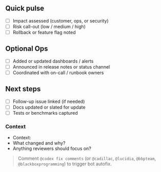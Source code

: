 
## Quick pulse
- [ ] Impact assessed (customer, ops, or security)
- [ ] Risk call-out (low / medium / high)
- [ ] Rollback or feature flag noted

## Optional Ops
- [ ] Added or updated dashboards / alerts
- [ ] Announced in release notes or status channel
- [ ] Coordinated with on-call / runbook owners

## Next steps
- [ ] Follow-up issue linked (if needed)
- [ ] Docs updated or slated for update
- [ ] Tests or benchmarks captured

### Context
- Context: <!-- auto-filled by pr-automation -->
- What changed and why?
- Anything reviewers should focus on?

> Comment `@codex fix comments` (or `@cadillac`, `@lucidia`, `@bbpteam`, `@blackboxprogramming`) to trigger bot autofix.

